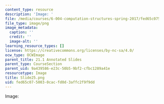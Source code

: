 ```yaml
---
content_type: resource
description: 'Image: '
file: /media/courses/6-004-computation-structures-spring-2017/fed65c0750030cacfd0d3affc2f9f9dd_Slide25.png
file_type: image/png
image_metadata:
  caption: ''
  credit: ''
  image-alt: ''
learning_resource_types: []
license: https://creativecommons.org/licenses/by-nc-sa/4.0/
ocw_type: OCWImage
parent_title: 21.1 Annotated Slides
parent_type: CourseSection
parent_uid: 9a439586-e23c-50b5-9bf2-cfbc1289a41e
resourcetype: Image
title: Slide25.png
uid: fed65c07-5003-0cac-fd0d-3affc2f9f9dd
---
```

Image: 